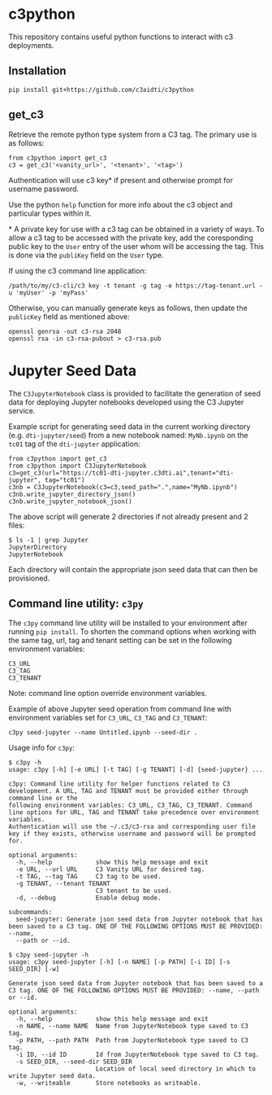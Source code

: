 # c3python

This repository contains useful python functions to interact with c3
deployments.

## Installation
```
pip install git+https://github.com/c3aidti/c3python
```

## get_c3
Retrieve the remote python type system from a C3 tag.
The primary use is as follows:

```
from c3python import get_c3
c3 = get_c3('<vanity_url>', '<tenant>', '<tag>')
```

Authentication will use c3 key\* if present and otherwise prompt for username password.

Use the python `help` function for more info about the c3 object and particular types within it.  

\* A private key for use with a c3 tag can be obtained in a variety of ways.  To allow a c3 tag to be accessed with the private key, add the 
coresponding public key to the `User` entry of the user whom will be accessing the tag.  This is done via the `publiKey` field on the `User` type.

If using the c3 command line application:  
```
/path/to/my/c3-cli/c3 key -t tenant -g tag -e https://tag-tenant.url -u 'myUser' -p 'myPass'
```

Otherwise, you can manually generate keys as follows, then update the `publicKey` field as mentioned above:  
```
openssl genrsa -out c3-rsa 2048
openssl rsa -in c3-rsa-pubout > c3-rsa.pub
```

# Jupyter Seed Data

The `C3JupyterNotebook` class is provided to facilitate the generation of seed data for 
deploying Jupyter notebooks developed using the C3 Jupyter service.  

Example script for generating seed data in the current working directory (e.g. `dti-jupyter/seed`) from a new notebook named: `MyNb.ipynb` on the `tc01` tag of the `dti-jupyter` application:  
```
from c3python import get_c3
from c3python import C3JupyterNotebook
c3=get_c3(url="https://tc01-dti-jupyter.c3dti.ai",tenant="dti-jupyter", tag="tc01")
c3nb = C3JupyterNotebook(c3=c3,seed_path=".",name="MyNb.ipynb")
c3nb.write_jupyter_directory_json()
c3nb.write_jupyter_notebook_json()
```
The above script will generate 2 directories if not already present and 2 files:
```
$ ls -1 | grep Jupyter
JupyterDirectory
JupyterNotebook
```
Each directory will contain the appropriate json seed data that can then be provisioned.

## Command line utility: `c3py`
The `c3py` command line utility will be installed to your environment after running `pip install`.  To shorten the command options when working with the same tag, url, tag and tenant setting can be set in the following environment variables:
```
C3_URL
C3_TAG
C3_TENANT
```
Note: command line option override environment variables.  

Example of above Jupyter seed operation from command line with environment variables set for `C3_URL`, `C3_TAG` and `C3_TENANT`:
```
c3py seed-jupyter --name Untitled.ipynb --seed-dir .
```

Usage info for `c3py`:
```
$ c3py -h
usage: c3py [-h] [-e URL] [-t TAG] [-g TENANT] [-d] {seed-jupyter} ...

c3py: Command line utility for helper functions related to C3 development. A URL, TAG and TENANT must be provided either through command line or the
following environment variables: C3_URL, C3_TAG, C3_TENANT. Command line options for URL, TAG and TENANT take precedence over environment variables.
Authentication will use the ~/.c3/c3-rsa and corresponding user file key if they exists, otherwise username and password will be prompted for.

optional arguments:
  -h, --help            show this help message and exit
  -e URL, --url URL     C3 Vanity URL for desired tag.
  -t TAG, --tag TAG     C3 tag to be used.
  -g TENANT, --tenant TENANT
                        C3 tenant to be used.
  -d, --debug           Enable debug mode.

subcommands:
  seed-jupyter: Generate json seed data from Jupyter notebook that has been saved to a C3 tag. ONE OF THE FOLLOWING OPTIONS MUST BE PROVIDED: --name,
  --path or --id.
  
$ c3py seed-jupyter -h
usage: c3py seed-jupyter [-h] [-n NAME] [-p PATH] [-i ID] [-s SEED_DIR] [-w]

Generate json seed data from Jupyter notebook that has been saved to a C3 tag. ONE OF THE FOLLOWING OPTIONS MUST BE PROVIDED: --name, --path or --id.

optional arguments:
  -h, --help            show this help message and exit
  -n NAME, --name NAME  Name from JupyterNotebook type saved to C3 tag.
  -p PATH, --path PATH  Path from JupyterNotebook type saved to C3 tag.
  -i ID, --id ID        Id from JupyterNotebook type saved to C3 tag.
  -s SEED_DIR, --seed-dir SEED_DIR
                        Location of local seed directory in which to write Jupyter seed data.
  -w, --writeable       Store notebooks as writeable.
```
